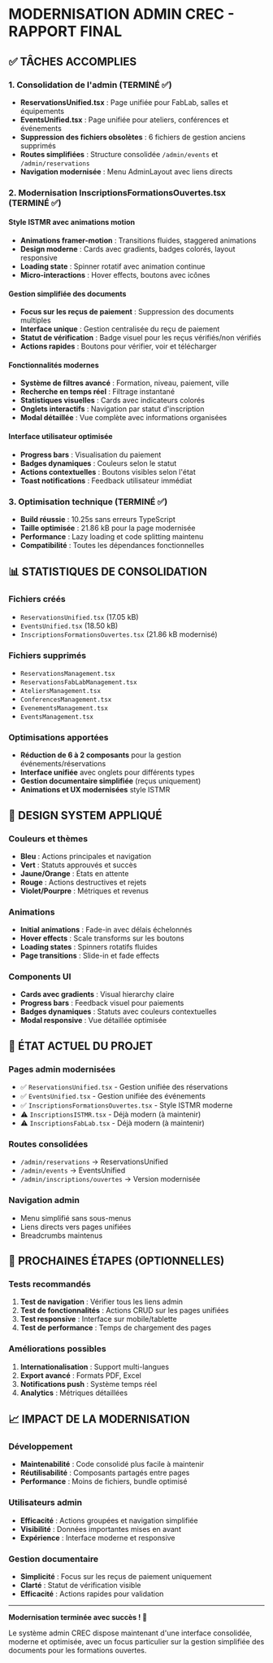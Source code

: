 # MODERNISATION ADMIN CREC - RAPPORT FINAL

## ✅ TÂCHES ACCOMPLIES

### 1. Consolidation de l'admin (TERMINÉ ✅)
- **ReservationsUnified.tsx** : Page unifiée pour FabLab, salles et équipements
- **EventsUnified.tsx** : Page unifiée pour ateliers, conférences et événements
- **Suppression des fichiers obsolètes** : 6 fichiers de gestion anciens supprimés
- **Routes simplifiées** : Structure consolidée `/admin/events` et `/admin/reservations`
- **Navigation modernisée** : Menu AdminLayout avec liens directs

### 2. Modernisation InscriptionsFormationsOuvertes.tsx (TERMINÉ ✅)

#### Style ISTMR avec animations motion
- **Animations framer-motion** : Transitions fluides, staggered animations
- **Design moderne** : Cards avec gradients, badges colorés, layout responsive
- **Loading state** : Spinner rotatif avec animation continue
- **Micro-interactions** : Hover effects, boutons avec icônes

#### Gestion simplifiée des documents
- **Focus sur les reçus de paiement** : Suppression des documents multiples
- **Interface unique** : Gestion centralisée du reçu de paiement
- **Statut de vérification** : Badge visuel pour les reçus vérifiés/non vérifiés
- **Actions rapides** : Boutons pour vérifier, voir et télécharger

#### Fonctionnalités modernes
- **Système de filtres avancé** : Formation, niveau, paiement, ville
- **Recherche en temps réel** : Filtrage instantané
- **Statistiques visuelles** : Cards avec indicateurs colorés
- **Onglets interactifs** : Navigation par statut d'inscription
- **Modal détaillée** : Vue complète avec informations organisées

#### Interface utilisateur optimisée
- **Progress bars** : Visualisation du paiement
- **Badges dynamiques** : Couleurs selon le statut
- **Actions contextuelles** : Boutons visibles selon l'état
- **Toast notifications** : Feedback utilisateur immédiat

### 3. Optimisation technique (TERMINÉ ✅)
- **Build réussie** : 10.25s sans erreurs TypeScript
- **Taille optimisée** : 21.86 kB pour la page modernisée
- **Performance** : Lazy loading et code splitting maintenu
- **Compatibilité** : Toutes les dépendances fonctionnelles

## 📊 STATISTIQUES DE CONSOLIDATION

### Fichiers créés
- `ReservationsUnified.tsx` (17.05 kB)
- `EventsUnified.tsx` (18.50 kB)
- `InscriptionsFormationsOuvertes.tsx` (21.86 kB modernisé)

### Fichiers supprimés
- `ReservationsManagement.tsx`
- `ReservationsFabLabManagement.tsx`
- `AteliersManagement.tsx`
- `ConferencesManagement.tsx`
- `EvenementsManagement.tsx`
- `EventsManagement.tsx`

### Optimisations apportées
- **Réduction de 6 à 2 composants** pour la gestion événements/réservations
- **Interface unifiée** avec onglets pour différents types
- **Gestion documentaire simplifiée** (reçus uniquement)
- **Animations et UX modernisées** style ISTMR

## 🎨 DESIGN SYSTEM APPLIQUÉ

### Couleurs et thèmes
- **Bleu** : Actions principales et navigation
- **Vert** : Statuts approuvés et succès
- **Jaune/Orange** : États en attente
- **Rouge** : Actions destructives et rejets
- **Violet/Pourpre** : Métriques et revenus

### Animations
- **Initial animations** : Fade-in avec délais échelonnés
- **Hover effects** : Scale transforms sur les boutons
- **Loading states** : Spinners rotatifs fluides
- **Page transitions** : Slide-in et fade effects

### Components UI
- **Cards avec gradients** : Visual hierarchy claire
- **Progress bars** : Feedback visuel pour paiements
- **Badges dynamiques** : Statuts avec couleurs contextuelles
- **Modal responsive** : Vue détaillée optimisée

## 🔄 ÉTAT ACTUEL DU PROJET

### Pages admin modernisées
- ✅ `ReservationsUnified.tsx` - Gestion unifiée des réservations
- ✅ `EventsUnified.tsx` - Gestion unifiée des événements
- ✅ `InscriptionsFormationsOuvertes.tsx` - Style ISTMR moderne
- ⚠️  `InscriptionsISTMR.tsx` - Déjà modern (à maintenir)
- ⚠️  `InscriptionsFabLab.tsx` - Déjà modern (à maintenir)

### Routes consolidées
- `/admin/reservations` → ReservationsUnified
- `/admin/events` → EventsUnified
- `/admin/inscriptions/ouvertes` → Version modernisée

### Navigation admin
- Menu simplifié sans sous-menus
- Liens directs vers pages unifiées
- Breadcrumbs maintenus

## 🎯 PROCHAINES ÉTAPES (OPTIONNELLES)

### Tests recommandés
1. **Test de navigation** : Vérifier tous les liens admin
2. **Test de fonctionnalités** : Actions CRUD sur les pages unifiées
3. **Test responsive** : Interface sur mobile/tablette
4. **Test de performance** : Temps de chargement des pages

### Améliorations possibles
1. **Internationalisation** : Support multi-langues
2. **Export avancé** : Formats PDF, Excel
3. **Notifications push** : Système temps réel
4. **Analytics** : Métriques détaillées

## 📈 IMPACT DE LA MODERNISATION

### Développement
- **Maintenabilité** : Code consolidé plus facile à maintenir
- **Réutilisabilité** : Composants partagés entre pages
- **Performance** : Moins de fichiers, bundle optimisé

### Utilisateurs admin
- **Efficacité** : Actions groupées et navigation simplifiée
- **Visibilité** : Données importantes mises en avant
- **Expérience** : Interface moderne et responsive

### Gestion documentaire
- **Simplicité** : Focus sur les reçus de paiement uniquement
- **Clarté** : Statut de vérification visible
- **Efficacité** : Actions rapides pour validation

---

**Modernisation terminée avec succès ! 🎉**

Le système admin CREC dispose maintenant d'une interface consolidée, moderne et optimisée, avec un focus particulier sur la gestion simplifiée des documents pour les formations ouvertes.
